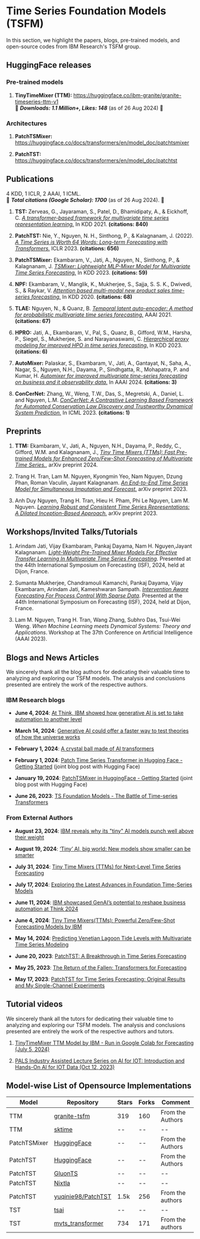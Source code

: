 # Time Series Foundation Models (TSFM)

In this section, we highlight the papers, blogs, pre-trained models, and open-source codes from IBM Research's TSFM group.

## HuggingFace releases

### Pre-trained models
1. **TinyTimeMixer (TTM):** https://huggingface.co/ibm-granite/granite-timeseries-ttm-v1  
🚀 _**Downloads: 1.1 Million+, Likes: 148**_ (as of 26 Aug 2024) 🚀

### Architectures
1. **PatchTSMixer:** https://huggingface.co/docs/transformers/en/model_doc/patchtsmixer

1. **PatchTST:** https://huggingface.co/docs/transformers/en/model_doc/patchtst


## Publications

4 KDD, 1 ICLR, 2 AAAI, 1 ICML.  
🚀 _**Total citations (Google Scholar): 1700**_ (as of 26 Aug 2024). 🚀

1. **TST:** Zerveas, G., Jayaraman, S., Patel, D., Bhamidipaty, A., & Eickhoff, C. [_A transformer-based framework for multivariate time series representation learning._](https://arxiv.org/abs/2010.02803) In KDD 2021. **(citations: 840)**

1. **PatchTST:** Nie, Y., Nguyen, N. H., Sinthong, P., & Kalagnanam, J. (2022). [_A Time Series is Worth 64 Words: Long-term Forecasting with Transformers._](https://arxiv.org/abs/2211.14730) ICLR 2023. **(citations: 656)**

1. **PatchTSMixer:** Ekambaram, V., Jati, A., Nguyen, N., Sinthong, P., & Kalagnanam, J. [_TSMixer: Lightweight MLP-Mixer Model for Multivariate Time Series Forecasting._](https://arxiv.org/abs/2306.09364) In KDD 2023. **(citations: 59)**

1. **NPF:** Ekambaram, V., Manglik, K., Mukherjee, S., Sajja, S. S. K., Dwivedi, S., & Raykar, V. [_Attention based multi-modal new product sales time-series forecasting._](https://dl.acm.org/doi/10.1145/3394486.3403362) In KDD 2020. **(citations: 68)**

1. **TLAE:** Nguyen, N., & Quanz, B. [_Temporal latent auto-encoder: A method for probabilistic multivariate time series forecasting._](https://arxiv.org/abs/2101.10460) AAAI 2021. **(citations: 67)**

1. **HPRO:** Jati, A., Ekambaram, V., Pal, S., Quanz, B., Gifford, W.M., Harsha, P., Siegel, S., Mukherjee, S. and Narayanaswami, C. [_Hierarchical proxy modeling for improved HPO in time series forecasting._](https://dl.acm.org/doi/abs/10.1145/3580305.3599378) In KDD 2023. **(citations: 6)**

1. **AutoMixer:** Palaskar, S., Ekambaram, V., Jati, A., Gantayat, N., Saha, A., Nagar, S., Nguyen, N.H., Dayama, P., Sindhgatta, R., Mohapatra, P. and Kumar, H. [_Automixer for improved multivariate time-series forecasting on business and it observability data._](https://ojs.aaai.org/index.php/AAAI/article/view/30336) In AAAI 2024. **(citations: 3)**

1. **ConCerNet:** Zhang, W., Weng, T.W., Das, S., Megretski, A., Daniel, L. and Nguyen, L.M. [_ConCerNet: A Contrastive Learning Based Framework for Automated Conservation Law Discovery and Trustworthy Dynamical System Prediction._](https://proceedings.mlr.press/v202/zhang23ao/zhang23ao.pdf) In ICML 2023. **(citations: 1)**

## Preprints

1. **TTM:** Ekambaram, V., Jati, A., Nguyen, N.H., Dayama, P., Reddy, C., Gifford, W.M. and Kalagnanam, J., [_Tiny Time Mixers (TTMs): Fast Pre-trained Models for Enhanced Zero/Few-Shot Forecasting of Multivariate Time Series._](https://arxiv.org/abs/2401.03955), arXiv preprint 2024.

1. Trang H. Tran, Lam M. Nguyen, Kyongmin Yeo, Nam Nguyen, Dzung Phan, Roman Vaculin, Jayant Kalagnanam. [_An End-to-End Time Series Model for Simultaneous Imputation and Forecast._](https://arxiv.org/abs/2306.00778) arXiv preprint 2023.

1. Anh Duy Nguyen, Trang H. Tran, Hieu H. Pham, Phi Le Nguyen, Lam M. Nguyen. [_Learning Robust and Consistent Time Series Representations: A Dilated Inception-Based Approach._](https://arxiv.org/abs/2306.06579) arXiv preprint 2023.


## Workshops/Invited Talks/Tutorials

1. Arindam Jati, Vijay Ekambaram, Pankaj Dayama, Nam H. Nguyen,Jayant Kalagnanam. [_Light-Weight Pre-Trained Mixer Models For Effective Transfer Learning In Multivariate Time Series Forecasting_](https://whova.com/embedded/session/a1FSCBNUVSoDe3YGmt0K2B2OQAm5arkz%401l4TJaUYuc%3D/3894088/?widget=primary). Presented at the 44th International Symposium on Forecasting (ISF), 2024, held at Dijon, France.

1. Sumanta Mukherjee, Chandramouli Kamanchi, Pankaj Dayama, Vijay Ekambaram, Arindam Jati, Kameshwaran Sampath. [_Intervention Aware Forecasting For Process Control With Sparse Data_](https://whova.com/embedded/session/a1FSCBNUVSoDe3YGmt0K2B2OQAm5arkz%401l4TJaUYuc%3D/3894486/?widget=primary). Presented at the 44th International Symposium on Forecasting (ISF), 2024, held at Dijon, France.

1. Lam M. Nguyen, Trang H. Tran, Wang Zhang, Subhro Das, Tsui-Wei Weng. _When Machine Learning meets Dynamical Systems: Theory and Applications_. Workshop at The 37th Conference on Artificial Intelligence (AAAI 2023).

## Blogs and News Articles

We sincerely thank all the blog authors for dedicating their valuable time to analyzing and exploring our TSFM models. The analysis and conclusions presented are entirely the work of the respective authors.

### IBM Research blogs
- **June 4, 2024**: [At Think, IBM showed how generative AI is set to take automation to another level](https://research.ibm.com/blog/automation-think-generative-ai)

- **March 14, 2024**: [Generative AI could offer a faster way to test theories of how the universe works](https://research.ibm.com/blog/time-series-AI-transformers)

- **February 1, 2024**: [A crystal ball made of AI transformers](https://research.ibm.com/blog/AI-time-series-forecasting)

- **February 1, 2024**: [Patch Time Series Transformer in Hugging Face - Getting Started](https://huggingface.co/blog/patchtst) (joint blog post with Hugging Face)

- **January 19, 2024**: [PatchTSMixer in HuggingFace - Getting Started](https://huggingface.co/blog/patchtsmixer) (joint blog post with Hugging Face)

- **June 26, 2023**: [TS Foundation Models - The Battle of Time-series Transformers](https://www.linkedin.com/pulse/ts-foundation-models-battle-time-series-vijay-ekambaram/)


### From External Authors


- **August 23, 2024**: [IBM reveals why its "tiny" AI models punch well above their weight](https://www.thestack.technology/ibm-tiny-time-mixer-ai/)
  
- **August 19, 2024**: [‘Tiny’ AI, big world: New models show smaller can be smarter](https://www.fierce-network.com/cloud/tiny-ai-big-world-ibms-new-model-shows-smaller-can-be-smarter)

- **July 31, 2024**: [Tiny Time Mixers (TTMs) for Next-Level Time Series Forecasting](https://medium.com/@yi.angela/tiny-time-mixers-ttms-for-next-level-time-series-forecasting-5aa07365d963)

- **July 17, 2024**: [Exploring the Latest Advances in Foundation Time-Series Models](https://towardsdatascience.com/exploring-the-latest-advances-in-foundation-time-series-models-3fc8431ab7bd)

- **June 11, 2024**: [IBM showcased GenAI’s potential to reshape business automation at Think 2024](https://indiaai.gov.in/article/ibm-showcased-genai-s-potential-to-reshape-business-automation-at-think-2024)

- **June 4, 2024**: [Tiny Time Mixers(TTMs): Powerful Zero/Few-Shot Forecasting Models by IBM](https://aihorizonforecast.substack.com/p/tiny-time-mixersttms-powerful-zerofew)

- **May 14, 2024**: [Predicting Venetian Lagoon Tide Levels with Multivariate Time Series Modeling](https://medium.com/@david.proietti_17/predicting-venetian-lagoon-tide-levels-with-multivariate-time-series-modeling-8bafdf229588)




- **June 20, 2023**: [PatchTST: A Breakthrough in Time Series Forecasting](https://towardsdatascience.com/patchtst-a-breakthrough-in-time-series-forecasting-e02d48869ccc)

- **May 25, 2023**: [The Return of the Fallen: Transformers for Forecasting](https://towardsdatascience.com/the-return-of-the-fallen-transformers-for-forecasting-24f6fec5bc30)

- **May 17, 2023**: [PatchTST for Time Series Forecasting: Original Results and My Single-Channel Experiments](https://medium.com/@lalf_klein/patchtst-for-time-series-forecasting-original-results-and-new-single-channel-experiments-f375699f7b91)



## Tutorial videos

We sincerely thank all the tutors for dedicating their valuable time to analyzing and exploring our TSFM models. The analysis and conclusions presented are entirely the work of the respective authors and tutors.

1. [TinyTimeMixer TTM Model by IBM - Run in Google Colab for Forecasting (July 5, 2024)](https://www.youtube.com/watch?v=83j5FddZBNs)

1. [PALS Industry Assisted Lecture Series on AI for IOT: Introduction and Hands-On AI for IOT Data (Oct 12, 2023)](https://www.youtube.com/watch?v=B9IFffk1JMc&t=4906s)

<!-- 1. [PatchTST — A Step Forward in Time Series Forecasting (June 24, 2023)](https://pub.towardsai.net/patchtst-a-step-forward-in-time-series-forecasting-13a8e8f53feb) -->

## Model-wise List of Opensource Implementations

| Model   | Repository   | Stars | Forks | Comment |
|------------|------------|------------|------------|------------|
| TTM   | [granite-tsfm](https://github.com/ibm-granite/granite-tsfm)   | 319 | 160 | From the Authors   | 
| TTM   | [sktime](https://www.sktime.net/en/latest/api_reference/auto_generated/sktime.forecasting.ttm.TinyTimeMixerForecaster.html) | -- | -- | -- |
| PatchTSMixer | [HuggingFace](https://huggingface.co/docs/transformers/en/model_doc/patchtsmixer) | -- | -- | From the Authors |
| PatchTST | [HuggingFace](https://huggingface.co/docs/transformers/en/model_doc/patchtst) | -- | -- | From the Authors |
| PatchTST | [GluonTS](https://ts.gluon.ai/stable/api/gluonts/gluonts.torch.model.patch_tst.html) | -- | -- | -- |
| PatchTST | [Nixtla](https://nixtla.github.io/neuralforecast/models.patchtst.html) | -- | -- | -- |
| PatchTST | [yuqinie98/PatchTST](https://github.com/yuqinie98/PatchTST) | 1.5k | 256 | From the authors |
| TST | [tsai](https://timeseriesai.github.io/tsai/models.tst.html) | -- | -- | -- |
| TST | [mvts_transformer]() | 734 | 171 | From the authors |

